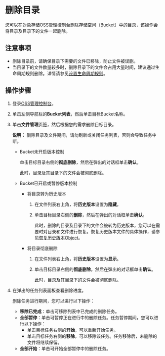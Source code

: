 # 删除目录

您可以在对象存储OSS管理控制台删除存储空间（Bucket）中的目录，该操作会将目录及目录下的文件一起删除。

## 注意事项

-   删除目录前，请确保目录下需要的文件已移除，防止文件被误删。
-   当目录下的文件数量较多时，删除目录下的文件会占用大量时间，建议通过生命周期规则删除。详情请参见[设置生命周期规则](/cn.zh-CN/控制台用户指南/存储空间管理/基础设置/设置生命周期规则.md)。

## 操作步骤

1.  登录[OSS管理控制台](https://oss.console.aliyun.com/)。

2.  单击左侧导航栏的**Bucket列表**，然后单击目标Bucket名称。

3.  单击**文件管理**页签，然后根据您的需求删除目标目录。

    **说明：** 删除目录及文件期间，请勿刷新或关闭任务列表，否则会导致任务中断。

    -   Bucket未开启版本控制

        单击目标目录右侧的**彻底删除**，然后在弹出的对话框单击**确认**。

        此时，目录及其目录下的文件会被彻底删除。

    -   Bucket已开启或暂停版本控制
        -   将目录转为历史版本
            1.  在文件列表右上角，将**历史版本**设置为**隐藏**。
            2.  单击目标目录右侧的**删除**，然后在弹出的对话框单击**确认**。

                此时，删除的目录及目录下的文件会被转为历史版本，您可以在需要时对目录和文件进行恢复。恢复历史版本文件的具体操作，请参见[恢复历史版本Object](/cn.zh-CN/控制台用户指南/存储空间管理/冗余与容错/版本控制.md)。

        -   将目录彻底删除
            1.  在文件列表右上角，将**历史版本**设置为**显示**。
            2.  单击目标目录右侧的**彻底删除**，然后在弹出的对话框单击**确认**。

                此时，目录及其目录下的文件会被彻底删除。

4.  在弹出的任务列表面板查看删除进度。

    删除任务进行期间，您可以进行以下操作：

    -   **移除已完成**：单击可移除列表中已完成的删除任务。
    -   **全部暂停**：单击可暂停正在进行中的删除任务。任务暂停期间，您可以进行以下操作：
        -   单击目标任务右侧的**开始**，可以重新开始任务。
        -   单击目标任务右侧的**移除**，可以移除该任务。任务移除后，未删除的文件将继续保留。
    -   **全部开始**：单击可开始全部暂停中的删除任务。

